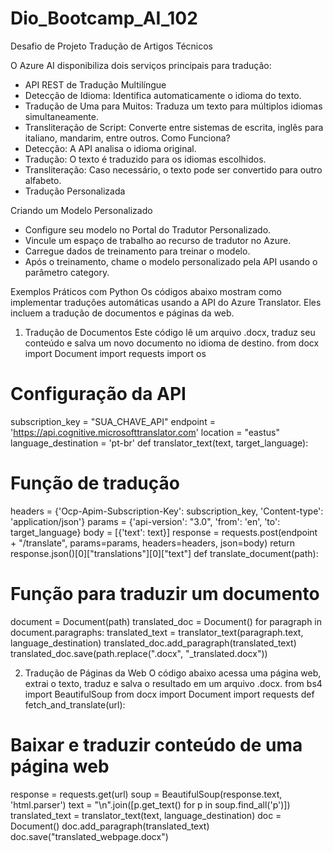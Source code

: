 # Dio_Bootcamp_AI_102
Desafio de Projeto Tradução de Artigos Técnicos

O Azure AI disponibiliza dois serviços principais para tradução:
- API REST de Tradução Multilíngue
- Detecção de Idioma: Identifica automaticamente o idioma do texto.
- Tradução de Uma para Muitos: Traduza um texto para múltiplos idiomas simultaneamente.
- Transliteração de Script: Converte entre sistemas de escrita, inglês para italiano, mandarim, entre outros.
Como Funciona?
 - Detecção: A API analisa o idioma original.
 - Tradução: O texto é traduzido para os idiomas escolhidos.
 - Transliteração: Caso necessário, o texto pode ser convertido para outro alfabeto.
 - Tradução Personalizada

Criando um Modelo Personalizado
- Configure seu modelo no Portal do Tradutor Personalizado.
- Vincule um espaço de trabalho ao recurso de tradutor no Azure.
- Carregue dados de treinamento para treinar o modelo.
- Após o treinamento, chame o modelo personalizado pela API usando o parâmetro category.

Exemplos Práticos com Python
Os códigos abaixo mostram como implementar traduções automáticas usando a API do Azure Translator. Eles incluem a tradução de documentos e páginas da web.

1. Tradução de Documentos
Este código lê um arquivo .docx, traduz seu conteúdo e salva um novo documento no idioma de destino.
from docx import Document
import requests
import os

# Configuração da API
subscription_key = "SUA_CHAVE_API"
endpoint = 'https://api.cognitive.microsofttranslator.com'
location = "eastus"
language_destination = 'pt-br'
def translator_text(text, target_language):

  # Função de tradução
  headers = {'Ocp-Apim-Subscription-Key': subscription_key, 'Content-type': 'application/json'}
  params = {'api-version': "3.0", 'from': 'en', 'to': target_language}
  body = [{'text': text}]
  response = requests.post(endpoint + "/translate", params=params, headers=headers, json=body)
return response.json()[0]["translations"][0]["text"]
def translate_document(path):

  # Função para traduzir um documento
  document = Document(path)
  translated_doc = Document()
  for paragraph in document.paragraphs:
    translated_text = translator_text(paragraph.text, language_destination)
    translated_doc.add_paragraph(translated_text)
  translated_doc.save(path.replace(".docx", "_translated.docx"))

2. Tradução de Páginas da Web
O código abaixo acessa uma página web, extrai o texto, traduz e salva o resultado em um arquivo .docx.
from bs4 import BeautifulSoup
from docx import Document
import requests
def fetch_and_translate(url):

  # Baixar e traduzir conteúdo de uma página web
  response = requests.get(url)
  soup = BeautifulSoup(response.text, 'html.parser')
  text = "\n".join([p.get_text() for p in soup.find_all('p')])
  translated_text = translator_text(text, language_destination)
  doc = Document()
  doc.add_paragraph(translated_text)
  doc.save("translated_webpage.docx")
